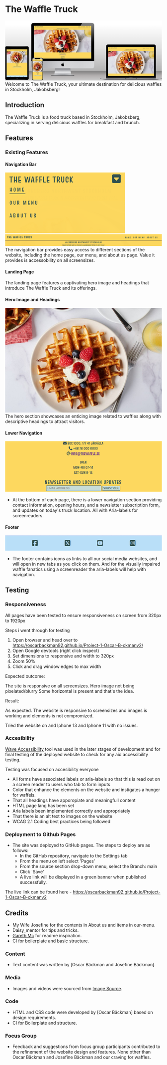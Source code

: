 # The Waffle Truck
![mock up](assets/readme_images/mock-up-readme.png)
Welcome to The Waffle Truck, your ultimate destination for delicious waffles in Stockholm, Jakobsberg!

## Introduction
The Waffle Truck is a food truck based in Stockholm, Jakobsberg, specializing in serving delicious waffles for breakfast and brunch.

## Features

### Existing Features

#### Navigation Bar
![navbar mobile](assets/readme_images/navbar-mobile.png) ![navbar](assets/readme_images/navbar-larger-screen.png)
The navigation bar provides easy access to different sections of the website, including the home page, our menu, and about us page. Value it provides is accessobility on all screensizes.

#### Landing Page
The landing page features a captivating hero image and headings that introduce The Waffle Truck and its offerings.

#### Hero Image and Headings
![Hero Image](assets/readme_images/theperfectloaf_my_best_sourdough_waffles-7-1080x720.jpg)
The hero section showcases an enticing image related to waffles along with descriptive headings to attract visitors.

#### Lower Navigation
![lower nav](assets/readme_images/lower-nav.png)

* At the bottom of each page, there is a lower navigation section providing contact information, opening hours, and a newsletter subscription form, and updates on today's truck location. All with Aria-labels for screenreaders.


#### Footer
![Socials bar](assets/readme_images/social-bar.png)

- The footer contains icons as links to all our social media websites, and will open in new tabs as you click on them. And for the visually impaired waffle fanatics using a screenreader the aria-labels will help with navigation.


## Testing

### Responsiveness

All pages have been tested to ensure responsiveness on screen from 320px to 1920px

Steps i went through for testing

1. Open browser and head over to https://oscarbackman92.github.io/Project-1-Oscar-B-ckmanv2/
2. Open Google devtools (right click inspect)
3. Set dimensions to responsive and width to 320px
4. Zoom 50%
5. Click and drag window edges to max width

Expected outcome:

The site is responsive on all screensizes. Hero image not being pixelated/blurry
Some horizontal is present and that's the idea.

Result:

As expected. The website is responsive to screensizes and images is working and elements is not compromized.

Tried the website on and Iphone 13 and Iphone 11 with no issues.


### Accesibility

[Wave Accessibility](https://wave.webaim.org/) tool was used in the later stages of development and for final testing of the deployed website to check for any aid accessibility testing.

Testing was focused on accesibility everyone

- All forms have associated labels or aria-labels so that this is read out on a screen reader to users who tab to form inputs
- Color that enhance the elements on the website and instigates a hunger for waffels.
- That all headings have apporopiate and meaningfull content
- HTML page lang has been set
- Aria labels been implemented correctly and appropriately
- That there is an alt text to images on the website
- WCAG 2.1 Coding best practices being followed

### Deployment to Github Pages

- The site was deployed to GitHub pages. The steps to deploy are as follows: 
  - In the GitHub repository, navigate to the Settings tab 
  - From the menu on left select 'Pages'
  - From the source section drop-down menu, select the Branch: main
  - Click 'Save'
  - A live link will be displayed in a green banner when published successfully. 

The live link can be found here - https://oscarbackman92.github.io/Project-1-Oscar-B-ckmanv2

## Credits

- My Wife Josefine for the contents in About us and items in our-menu.
- Daisy_mentor for tips and tricks.
- [Gareth Mc](https://github.com/Gareth-McGirr/tacos-travels) for readme inspiration.
- CI for boilerplate and basic structure.


### Content
- Text content was written by [Oscar Bäckman and Josefine Bäckman].

### Media
- Images and videos were sourced from [Image Source](https://www.theperfectloaf.com/my-best-sourdough-waffles/).

### Code
- HTML and CSS code were developed by [Oscar Bäckman] based on design requirements.
- CI for Boilerplate and structure.

### Focus Group
- Feedback and suggestions from focus group participants contributed to the refinement of the website design and features. None other than Oscar Bäckman and Josefine Bäckman and our craving for waffles.
